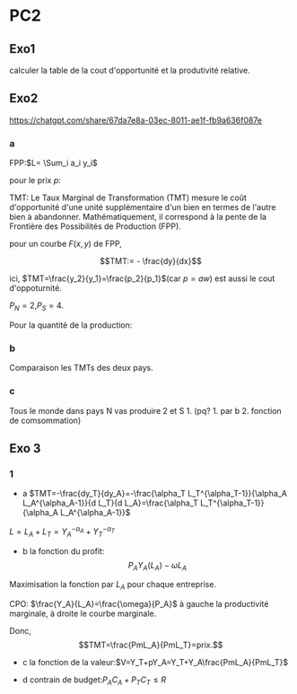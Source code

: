 # PC2
## Exo1
calculer la table de la cout d'opportunité et la produtivité relative.

## Exo2
https://chatgpt.com/share/67da7e8a-03ec-8011-ae1f-fb9a636f087e
### a
FPP:$L= \Sum_i a_i y_i$

pour le prix $p$:

TMT: Le Taux Marginal de Transformation (TMT) mesure le coût d'opportunité d'une unité supplémentaire d'un bien en termes de l'autre bien à abandonner. Mathématiquement, il correspond à la pente de la Frontière des Possibilités de Production (FPP).

pour un courbe $F(x,y)$ de FPP,

$$TMT:= - \frac{dy}{dx}$$

ici, $TMT=\frac{y_2}{y_1}=\frac{p_2}{p_1}$(car $p=aw$) est aussi le cout d'oppoturnité.

$P_N=2$,$P_S=4$.

Pour la quantité de la production:

### b

Comparaison les TMTs des deux pays.

### c

Tous le monde dans pays N vas produire 2 et S 1. (pq? 1. par b 2. fonction de comsommation)

## Exo 3
### 1 
* a
$TMT=-\frac{dy_T}{dy_A}=-\frac{\alpha_T L_T^{\alpha_T-1}}{\alpha_A L_A^{\alpha_A-1}}{d L_T}{d L_A}=\frac{\alpha_T L_T^{\alpha_T-1}}{\alpha_A L_A^{\alpha_A-1}}$

$L=L_A+L_T=Y_A^{-\alpha_A}+Y_T^{-\alpha_T}$

* b
la fonction du profit:
$$P_AY_A(L_A)-\omega L_A$$

Maximisation la fonction par $L_A$ pour chaque entreprise.

CPO: $\frac{Y_A}{L_A}=\frac{\omega}{P_A}$
à gauche la productivité marginale, à droite le courbe marginale.

Donc,
$$TMT=\frac{PmL_A}{PmL_T}=prix.$$

* c
la fonction de la valeur:$V=Y_T+pY_A=Y_T+Y_A\frac{PmL_A}{PmL_T}$

* d
contrain de budget:$P_AC_A+P_TC_T \leq R$ 